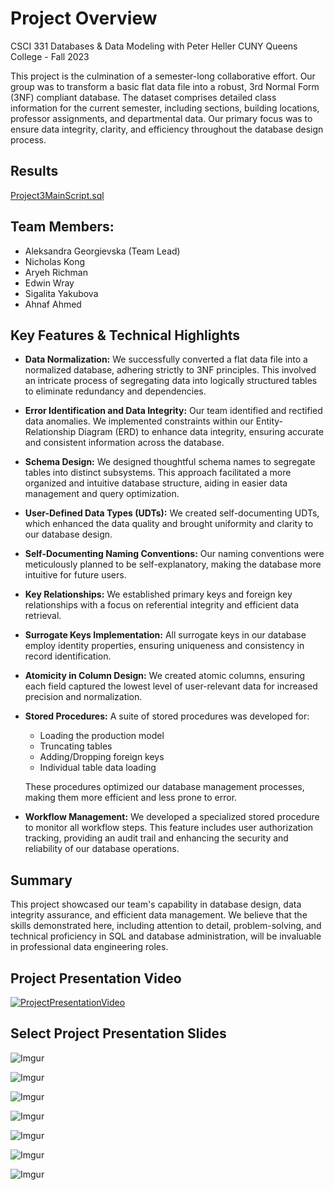 # Project Overview

CSCI 331 Databases & Data Modeling with Peter Heller
CUNY Queens College - Fall 2023

This project is the culmination of a semester-long collaborative effort. Our group was to transform a basic flat data file into a robust, 3rd Normal Form (3NF) compliant database. The dataset comprises detailed class information for the current semester, including sections, building locations, professor assignments, and departmental data. Our primary focus was to ensure data integrity, clarity, and efficiency throughout the database design process.

## Results

[Project3MainScript.sql](https://github.com/aleksgeorgi/Databases-FinalProject/blob/main/Project3MainScript.sql)

## Team Members:

- Aleksandra Georgievska (Team Lead)
- Nicholas Kong
- Aryeh Richman
- Edwin Wray
- Sigalita Yakubova
- Ahnaf Ahmed

## Key Features & Technical Highlights

- **Data Normalization:** We successfully converted a flat data file into a normalized database, adhering strictly to 3NF principles. This involved an intricate process of segregating data into logically structured tables to eliminate redundancy and dependencies.

- **Error Identification and Data Integrity:** Our team identified and rectified data anomalies. We implemented constraints within our Entity-Relationship Diagram (ERD) to enhance data integrity, ensuring accurate and consistent information across the database.

- **Schema Design:** We designed thoughtful schema names to segregate tables into distinct subsystems. This approach facilitated a more organized and intuitive database structure, aiding in easier data management and query optimization.

- **User-Defined Data Types (UDTs):** We created self-documenting UDTs, which enhanced the data quality and brought uniformity and clarity to our database design.

- **Self-Documenting Naming Conventions:** Our naming conventions were meticulously planned to be self-explanatory, making the database more intuitive for future users.

- **Key Relationships:** We established primary keys and foreign key relationships with a focus on referential integrity and efficient data retrieval.

- **Surrogate Keys Implementation:** All surrogate keys in our database employ identity properties, ensuring uniqueness and consistency in record identification.

- **Atomicity in Column Design:** We created atomic columns, ensuring each field captured the lowest level of user-relevant data for increased precision and normalization.

- **Stored Procedures:** A suite of stored procedures was developed for:

  - Loading the production model
  - Truncating tables
  - Adding/Dropping foreign keys
  - Individual table data loading

  These procedures optimized our database management processes, making them more efficient and less prone to error.

- **Workflow Management:** We developed a specialized stored procedure to monitor all workflow steps. This feature includes user authorization tracking, providing an audit trail and enhancing the security and reliability of our database operations.

## Summary

This project showcased our team's capability in database design, data integrity assurance, and efficient data management. We believe that the skills demonstrated here, including attention to detail, problem-solving, and technical proficiency in SQL and database administration, will be invaluable in professional data engineering roles.

## Project Presentation Video

[![ProjectPresentationVideo](https://i.imgur.com/wwqR3jG.png)](https://youtu.be/x727eloWgkE)

## Select Project Presentation Slides

![Imgur](https://i.imgur.com/fb6ORwt.png)

![Imgur](https://i.imgur.com/NF1WRdJ.png)

![Imgur](https://i.imgur.com/LSBMztq.png)

![Imgur](https://i.imgur.com/tHv8REX.png)

![Imgur](https://i.imgur.com/4170HNB.png)

![Imgur](https://i.imgur.com/YAYTxu1.png)

![Imgur](https://i.imgur.com/jaEaKT1.png)
